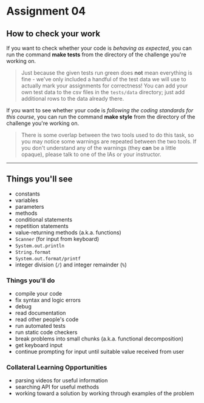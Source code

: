 # Assignment 04

## How to check your work

If you want to check whether your code is _behaving as expected_, you can run the command **make tests** from the directory of the challenge you're
working on.

> Just because the given tests run green does **not** mean everything is fine - we've only included a handful of the test data we will use to actually mark your assignments for correctness! You can add your own test data to the csv files in the `tests/data` directory; just add additional rows to the data already there.

If you want to see whether your code is _following the coding standards for this course_, you can run the command **make style** from the directory of the challenge you're working on.

> There is some overlap between the two tools used to do this task, so you may notice some warnings are repeated between the two tools. If you don't understand any of the warnings (they **can** be a little opaque), please talk to one of the IAs or your instructor.

---

## Things you'll see

- constants
- variables
- parameters
- methods
- conditional statements
- repetition statements
- value-returning methods (a.k.a. functions)
- `Scanner` (for input from keyboard)
- `System.out.println`
- `String.format`
- `System.out.format/printf`
- integer division (`/`) and integer remainder (`%`)

### Things you'll do

- compile your code
- fix syntax and logic errors
- debug
- read documentation
- read other people's code
- run automated tests
- run static code checkers
- break problems into small chunks (a.k.a. functional decomposition)
- get keyboard input
- continue prompting for input until suitable value received from user

### Collateral Learning Opportunities

- parsing videos for useful information
- searching API for useful methods
- working toward a solution by working through examples of the problem
